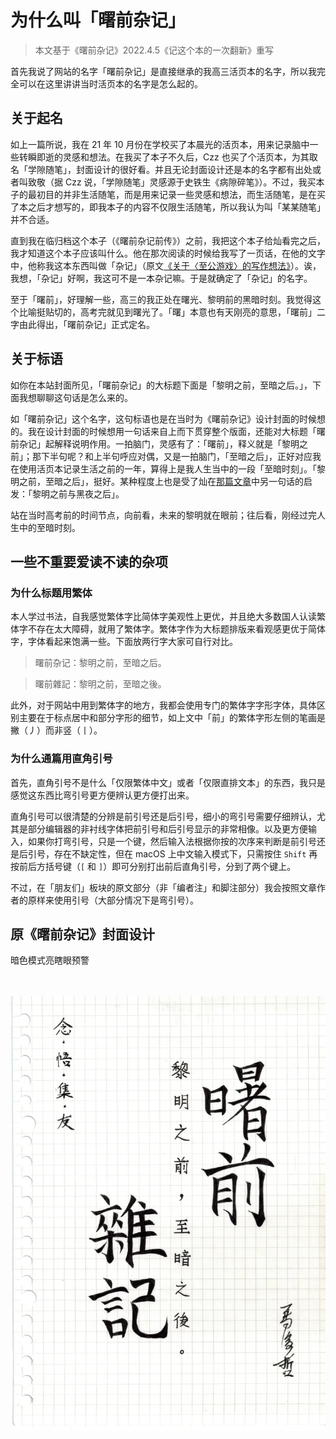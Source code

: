 # 为什么叫「曙前杂记」

> 本文基于《曙前杂记》2022.4.5《记这个本的一次翻新》重写

首先我说了网站的名字「曙前杂记」是直接继承的我高三活页本的名字，所以我完全可以在这里讲讲当时活页本的名字是怎么起的。

## 关于起名

如上一篇所说，我在 21 年 10 月份在学校买了本晨光的活页本，用来记录脑中一些转瞬即逝的灵感和想法。在我买了本子不久后，Czz 也买了个活页本，为其取名「学隙随笔」，封面设计的很好看。并且无论封面设计还是本的名字都有出处或者叫致敬（据 Czz 说，「学隙随笔」灵感源于史铁生《病隙碎笔》）。不过，我买本子的最初目的并非生活随笔，而是用来记录一些灵感和想法，而生活随笔，是在买了本之后才想写的，即我本子的内容不仅限生活随笔，所以我认为叫「某某随笔」并不合适。

直到我在临归档这个本子（《曙前杂记前传》）之前，我把这个本子给灿看完之后，我才知道这个本子应该叫什么。他在那次阅读的时候给我写了一页话，在他的文字中，他称我这本东西叫做「杂记」（原文[《关于〈至公游戏〉的写作想法》](/friends/04-mmc-about-fire-game)）。诶，我想，「杂记」好啊，我这可不是一本杂记嘛。于是就确定了「杂记」的名字。

至于「曙前」，好理解一些，高三的我正处在曙光、黎明前的黑暗时刻。我觉得这个比喻挺贴切的，高考完就见到曙光了。「曙」本意也有天刚亮的意思，「曙前」二字由此得出，「曙前杂记」正式定名。

## 关于标语

如你在本站封面所见，「曙前杂记」的大标题下面是「黎明之前，至暗之后。」，下面我想聊聊这句话是怎么来的。

如「曙前杂记」这个名字，这句标语也是在当时为《曙前杂记》设计封面的时候想的。我在设计封面的时候想用一句话来自上而下贯穿整个版面，还能对大标题「曙前杂记」起解释说明作用。一拍脑门，灵感有了：「曙前」，释义就是「黎明之前」；那下半句呢？和上半句呼应对偶，又是一拍脑门，「至暗之后」，正好对应我在使用活页本记录生活之前的一年，算得上是我人生当中的一段「至暗时刻」。「黎明之前，至暗之后」，挺好。某种程度上也是受了灿在[那篇文章](/friends/05-mmc-fire-game)中另一句话的启发：「黎明之前与黑夜之后」。

站在当时高考前的时间节点，向前看，未来的黎明就在眼前；往后看，刚经过完人生中的至暗时刻。

## 一些不重要爱读不读的杂项

### 为什么标题用繁体

本人学过书法，自我感觉繁体字比简体字美观性上更优，并且绝大多数国人认读繁体字不存在太大障碍，就用了繁体字。繁体字作为大标题排版来看观感更优于简体字，字体看起来饱满一些。下面放两行字大家可自行对比。

> 曙前杂记：黎明之前，至暗之后。

> <p class="font-tc">曙前雜記：黎明之前，至暗之後。</p>

此外，对于网站中用到繁体字的地方，我都会使用专门的繁体字字形字体，具体区别主要在于标点居中和部分字形的细节，如上文中「前」的繁体字形左侧的笔画是撇（丿）而非竖（丨）。

### 为什么通篇用直角引号

首先，直角引号不是什么「仅限繁体中文」或者「仅限直排文本」的东西，我只是感觉这东西比弯引号更方便辨认更方便打出来。

直角引号可以很清楚的分辨是前引号还是后引号，细小的弯引号需要仔细辨认，尤其是部分编辑器的非衬线字体把前引号和后引号显示的非常相像。以及更方便输入，如果你打弯引号，只是一个键，然后输入法根据你按的次序来判断是前引号还是后引号，存在不缺定性，但在 macOS 上中文输入模式下，只需按住 `Shift` 再按前后方括号键（`[` 和 `]`）即可分别打出前后直角引号，分到了两个键上。

不过，在「朋友们」板块的原文部分（非「编者注」和脚注部分）我会按照文章作者的原样来使用引号（大部分情况下是弯引号）。

## 原《曙前杂记》封面设计

<p class="only-dark">暗色模式亮瞎眼预警<br /><br /><br /></p>

![《曙前杂记》活页本封面扫描件](/img/preface/origin-cover.webp)

